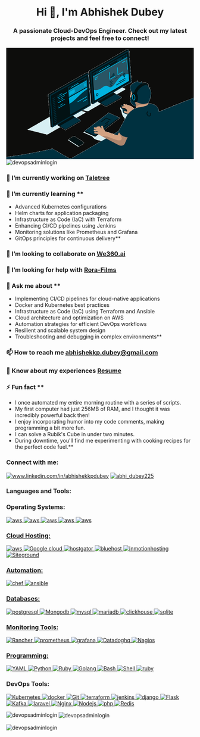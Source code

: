 <h1 align="center">Hi 👋, I'm Abhishek Dubey</h1>
<h3 align="center">A passionate Cloud-DevOps Engineer. Check out my latest projects and feel free to connect!</h3>

<img align="right" alt="coding" width="600" src="https://raw.githubusercontent.com/Potential17/Potential17/master/user%20(2).gif">




<p align="left"> <img src="https://komarev.com/ghpvc/?username=devopsadminlogin&label=Profile%20views&color=0e75b6&style=flat" alt="devopsadminlogin" /> </p>

### 🔭 I’m currently working on [Taletree](https://taletree.com/)

### 🌱 I’m currently learning **
  - Advanced Kubernetes configurations
  - Helm charts for application packaging
  - Infrastructure as Code (IaC) with Terraform
  - Enhancing CI/CD pipelines using Jenkins
  - Monitoring solutions like Prometheus and Grafana
  - GitOps principles for continuous delivery**

### 👯 I’m looking to collaborate on [We360.ai](we360.ai)

### 🤝 I’m looking for help with [Rora-Films](https://app.secondsociety.io)

### 💬 Ask me about **
  - Implementing CI/CD pipelines for cloud-native applications
  - Docker and Kubernetes best practices
  - Infrastructure as Code (IaC) using Terraform and Ansible
  - Cloud architecture and optimization on AWS
  - Automation strategies for efficient DevOps workflows
  - Resilient and scalable system design
  - Troubleshooting and debugging in complex environments**

### 📫 How to reach me **abhishekkp.dubey@gmail.com**

### 📄 Know about my experiences [Resume](https://drive.google.com/file/d/183DZ3QYAxwdI4ioRqnBGe5Onj31QuBws/view?usp=sharing)

### ⚡ Fun fact **
  - I once automated my entire morning routine with a series of scripts.
  - My first computer had just 256MB of RAM, and I thought it was incredibly powerful back then!
  - I enjoy incorporating humor into my code comments, making programming a bit more fun.
  - I can solve a Rubik's Cube in under two minutes.
  - During downtime, you'll find me experimenting with cooking recipes for the perfect code fuel.**

<h3 align="left">Connect with me:</h3>
<p align="left">
<a href="https://linkedin.com/in/www.linkedin.com/in/abhishekkpdubey" target="blank"><img align="center" src="https://raw.githubusercontent.com/rahuldkjain/github-profile-readme-generator/master/src/images/icons/Social/linked-in-alt.svg" alt="www.linkedin.com/in/abhishekkpdubey" height="30" width="40" /></a>
<a href="https://instagram.com/abhi_dubey225" target="blank"><img align="center" src="https://raw.githubusercontent.com/rahuldkjain/github-profile-readme-generator/master/src/images/icons/Social/instagram.svg" alt="abhi_dubey225" height="30" width="40" /></a>
</p>

<h3 align="left">Languages and Tools:</h3>
<h3 align="left">Operating Systems:</h3>
<align="left"> <a href="https://world.siteground.com" target="_blank" rel="noreferrer"> <img src="https://www.vectorlogo.zone/logos/redhat/redhat-ar21.svg" alt="aws" width="90" height="50"/>
<align="left"> <a href="https://www.linux.org" target="_blank" rel="noreferrer"> <img src="https://www.vectorlogo.zone/logos/linux/linux-ar21.svg" alt="aws" width="90" height="50"/>
<align="left"> <a href="https://world.siteground.com" target="_blank" rel="noreferrer"> <img src="https://www.vectorlogo.zone/logos/ubuntu/ubuntu-ar21.svg" alt="aws" width="90" height="50"/>
<align="left"> <a href="https://world.siteground.com" target="_blank" rel="noreferrer"> <img src="https://www.vectorlogo.zone/logos/centos/centos-ar21.svg" alt="aws" width="90" height="50"/>
<align="left"> <a href="https://world.siteground.com" target="_blank" rel="noreferrer"> <img src="https://upload.wikimedia.org/wikipedia/commons/2/26/Windows_Server_logo.svg" alt="aws" width="110" height="25"/>



<h3 align="left">Cloud Hosting:</h3>
<p align="left"> <a href="https://aws.amazon.com/" target="_blank" rel="noreferrer"> <img src="https://www.vectorlogo.zone/logos/amazon_aws/amazon_aws-ar21.svg" alt="aws" width="90" height="50"/> <align="left"> <a href="https://cloud.google.com/" target="_blank" rel="noreferrer"> <img src="https://www.vectorlogo.zone/logos/google_cloud/google_cloud-ar21.svg" alt="Google cloud" width="90" height="50"/> </a> <a href="https://www.hostgator.in/" target="_blank" rel="noreferrer"> <img src="https://www.vectorlogo.zone/logos/hostgator/hostgator-ar21.svg" alt="hostgator" width="90" height="50"/> </a>  <align="left"> <a href="https://www.bluehost.com/" target="_blank" rel="noreferrer"> <img src="https://technocript.com/wp-content/uploads/2021/08/Bluehost_LogoBig.png" alt="bluehost" width="90" height="30"/> <align="left"> <a href="https://www.inmotionhosting.com" target="_blank" rel="noreferrer"> <img src="https://seeklogo.com/images/I/inmotion-hosting-logo-E7F7B6626B-seeklogo.com.png" alt="inmotionhosting" width="120" height="50"/> 
<align="left"> <a href="https://world.siteground.com" target="_blank" rel="noreferrer"> <img src="https://world.siteground.com/img/downloads/siteground-logo-black-transparent-vector.svg" alt="Siteground" width="112" height="50"/>

<h3 align="left">Automation:</h3>
<a href="https://docs.chef.io/" target="_blank" rel="noreferrer"> <img src="https://www.vectorlogo.zone/logos/chefio/chefio-ar21.svg" alt="chef" width="75" height="50"/> 
<a href="https://docs.ansible.com/" target="_blank" rel="noreferrer"> <img src="https://www.vectorlogo.zone/logos/ansible/ansible-ar21.svg" alt="ansible" width="75" height="50"/> 


<h3 align="left">Databases:</h3>
<a href="https://www.postgresql.org" target="_blank" rel="noreferrer"> <img src="https://www.vectorlogo.zone/logos/postgresql/postgresql-ar21.svg" alt="postgresql" width="90" height="45"/>
<a href="https://www.mongodb.com/" target="_blank" rel="noreferrer"> <img src="https://www.vectorlogo.zone/logos/mongodb/mongodb-ar21.svg" alt="Mongodb" width="90" height="45"/>
<a href="https://www.mysql.com/" target="_blank" rel="noreferrer"> <img src="https://www.vectorlogo.zone/logos/mysql/mysql-ar21.svg" alt="mysql" width="90" height="45"/>
<a href="https://mariadb.org/" target="_blank" rel="noreferrer"> <img src="https://www.vectorlogo.zone/logos/mariadb/mariadb-ar21.svg" alt="mariadb" width="90" height="45"/>
<a href="https://clickhouse.com/" target="_blank" rel="noreferrer"> <img src="https://cdn.freelogovectors.net/wp-content/uploads/2022/03/clickhouse-logo_freelogovectors.net_.png
" alt="clickhouse" width="90" height="45"/>
<a href="https://www.sqlite.org/" target="_blank" rel="noreferrer"> <img src="https://www.vectorlogo.zone/logos/sqlite/sqlite-ar21.svg" alt="sqlite" width="90" height="45"/>


<h3 align="left">Monitoring Tools:</h3>
<a href="https://rancher.com/" target="_blank" rel="noreferrer"> <img src="https://www.vectorlogo.zone/logos/rancher/rancher-ar21.svg" alt="Rancher" width="90" height="45"/>
<a href="https://prometheus.io/" target="_blank" rel="noreferrer"> <img src="https://www.vectorlogo.zone/logos/prometheusio/prometheusio-ar21.svg" alt="prometheus" width="90" height="45"/>
<a href="https://grafana.com" target="_blank" rel="noreferrer"> <img src="https://www.vectorlogo.zone/logos/grafana/grafana-ar21.svg" alt="grafana" width="90" height="45"/>
<a href="https://www.datadoghq.com/" target="_blank" rel="noreferrer"> <img src="https://www.vectorlogo.zone/logos/datadoghq/datadoghq-ar21.svg" alt="Datadoghq" width="90" height="45"/>
<a href="https://www.nagios.org/" target="_blank" rel="noreferrer"> <img src="https://www.vectorlogo.zone/logos/nagios/nagios-ar21.svg" alt="Nagios" width="90" height="45"/>

<h3 align="left">Programming:</h3>
<a href="https://yaml.org/" target="_blank" rel="noreferrer"> <img src="https://www.vectorlogo.zone/logos/yaml/yaml-ar21.svg" alt="YAML" width="90" height="45"/>
<a href="https://www.python.org" target="_blank" rel="noreferrer"> <img src="https://www.vectorlogo.zone/logos/python/python-ar21.svg" alt="Python" width="90" height="45"/>
<a href="https://www.ruby-lang.org/en/" target="_blank" rel="noreferrer"> <img src="https://www.vectorlogo.zone/logos/ruby-lang/ruby-lang-ar21.svg" alt="Ruby" width="90" height="45"/>
<a href="https://golang.org" target="_blank" rel="noreferrer"> <img src="https://www.vectorlogo.zone/logos/golang/golang-ar21.svg" alt="Golang" width="90" height="45"/>
<a href="https://www.gnu.org/" target="_blank" rel="noreferrer"> <img src="https://www.vectorlogo.zone/logos/gnu_bash/gnu_bash-ar21.svg" alt="Bash" width="90" height="45"/>
<a href="https://www.learnshell.org/" target="_blank" rel="noreferrer"> <img src="https://static.thenounproject.com/png/2456298-200.png" alt="Shell" width="90" height="50"/>
<a href="https://reactjs.org/" target="_blank" rel="noreferrer"> <img src="https://www.vectorlogo.zone/logos/reactjs/reactjs-ar21.svg" alt="ruby" width="90" height="50"/> </a> 

<h3 align="left">DevOps Tools:</h3>
<align="left"> <a href="https://kubernetes.io/" target="_blank" rel="noreferrer"> <img src="https://www.vectorlogo.zone/logos/kubernetes/kubernetes-ar21.svg" alt="Kubernetes" width="90" height="50"/> </a>  
<align="left"> <a href="https://www.docker.com" target="_blank" rel="noreferrer"> <img src="https://www.vectorlogo.zone/logos/docker/docker-official.svg" alt="docker" width="90" height="50"/> </a>
<align="left"> <a href="https://git-scm.com" target="_blank" rel="noreferrer"> <img src="https://www.vectorlogo.zone/logos/git-scm/git-scm-ar21.svg" alt="Git" width="90" height="50"/> </a>
<align="left"> <a href="https://www.terraform.io/" target="_blank" rel="noreferrer"> <img src="https://www.vectorlogo.zone/logos/terraformio/terraformio-ar21.svg" alt="terraform" width="90" height="50"/> </a>
<align="left"> <a href="https://www.jenkins.io" target="_blank" rel="noreferrer"> <img src="https://www.vectorlogo.zone/logos/jenkins/jenkins-ar21.svg" alt="jenkins" width="90" height="50"/> </a>
<a href="https://www.djangoproject.com/" target="_blank" rel="noreferrer"> <img src="https://www.vectorlogo.zone/logos/djangoproject/djangoproject-ar21.svg" alt="django" width="90" height="50"/> </a> 
<a href="https://flask.palletsprojects.com/" target="_blank" rel="noreferrer"> <img src="https://www.vectorlogo.zone/logos/pocoo_flask/pocoo_flask-ar21.svg" alt="Flask" width="90" height="50"/> </a> 
<a href="https://kafka.apache.org/" target="_blank" rel="noreferrer"> <img src="https://www.vectorlogo.zone/logos/apache_kafka/apache_kafka-ar21.svg" alt="Kafka" width="90" height="50"/> </a>
<a href="https://laravel.com/" target="_blank" rel="noreferrer"> <img src="https://www.vectorlogo.zone/logos/laravel/laravel-ar21.svg" alt="laravel" width="90" height="50"/> </a>
<a href="https://www.nginx.com" target="_blank" rel="noreferrer"> <img src="https://www.vectorlogo.zone/logos/nginx/nginx-ar21.svg" alt="Nginx" width="90" height="50"/> </a>
<a href="https://nodejs.org" target="_blank" rel="noreferrer"> <img src="https://www.vectorlogo.zone/logos/nodejs/nodejs-ar21.svg" alt="Nodejs" width="90" height="50"/> </a> 
<a href="https://www.php.net" target="_blank" rel="noreferrer"> <img src="https://www.vectorlogo.zone/logos/php/php-ar21.svg" alt="php" width="90" height="50"/> </a> 
<a href="https://redis.io" target="_blank" rel="noreferrer"> <img src="https://www.vectorlogo.zone/logos/redis/redis-ar21.svg" alt="Redis" width="90" height="50"/> </a>
       

<p><img align="left" src="https://github-readme-stats.vercel.app/api/top-langs?username=devopsadminlogin&show_icons=true&locale=en&layout=compact" alt="devopsadminlogin" /></p>

<p>&nbsp;<img align="center" src="https://github-readme-stats.vercel.app/api?username=devopsadminlogin&show_icons=true&locale=en" alt="devopsadminlogin" /></p>

<p><img align="center" src="https://github-readme-streak-stats.herokuapp.com/?user=devopsadminlogin&" alt="devopsadminlogin" /></p>

